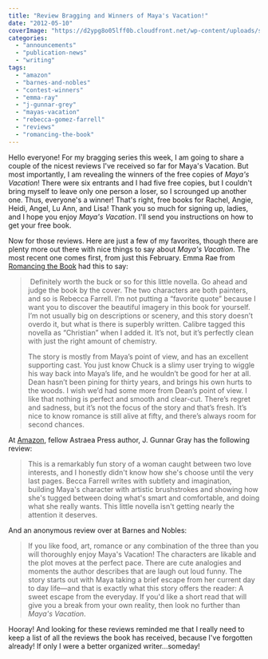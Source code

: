 ```yaml
---
title: "Review Bragging and Winners of Maya's Vacation!"
date: "2012-05-10"
coverImage: "https://d2ypg8o05lff0b.cloudfront.net/wp-content/uploads/sites/3/2012/05/Mayas-Vacation-300-x-450.jpg"
categories:
  - "announcements"
  - "publication-news"
  - "writing"
tags:
  - "amazon"
  - "barnes-and-nobles"
  - "contest-winners"
  - "emma-ray"
  - "j-gunnar-grey"
  - "mayas-vacation"
  - "rebecca-gomez-farrell"
  - "reviews"
  - "romancing-the-book"
---
```


Hello everyone! For my bragging series this week, I am going to share a couple of the nicest reviews I've received so far for Maya's Vacation. But most importantly, I am revealing the winners of the free copies of _Maya's Vacation_! There were six entrants and I had five free copies, but I couldn't bring myself to leave only one person a loser, so I scrounged up another one. Thus, everyone's a winner! That's right, free books for Rachel, Angie, Heidi, Angel, Lu Ann, and Lisa! Thank you so much for signing up, ladies, and I hope you enjoy _Maya's Vacation_. I'll send you instructions on how to get your free book.

Now for those reviews. Here are just a few of my favorites, though there are plenty more out there with nice things to say about _Maya's Vacation_. The most recent one comes first, from just this February. Emma Rae from [Romancing the Book](http://romancing-the-book.com/2012/02/review-mayas-vacation-by-rebecca-farrell.html "Romancing the Book review") had this to say:

>  Definitely worth the buck or so for this little novella. Go ahead and judge the book by the cover. The two characters are both painters, and so is Rebecca Farrell. I’m not putting a “favorite quote” because I want you to discover the beautiful imagery in this book for yourself. I’m not usually big on descriptions or scenery, and this story doesn’t overdo it, but what is there is superbly written. Calibre tagged this novella as “Christian” when I added it. It’s not, but it’s perfectly clean with just the right amount of chemistry.
>
> The story is mostly from Maya’s point of view, and has an excellent supporting cast. You just know Chuck is a slimy user trying to wiggle his way back into Maya’s life, and he wouldn’t be good for her at all. Dean hasn’t been pining for thirty years, and brings his own hurts to the woods. I wish we’d had some more from Dean’s point of view. I like that nothing is perfect and smooth and clear-cut. There’s regret and sadness, but it’s not the focus of the story and that’s fresh. It’s nice to know romance is still alive at fifty, and there’s always room for second chances.

At [Amazon](http://www.amazon.com/review/R1R8D0URG00G8E/ref=cm_cr_pr_viewpnt#R1R8D0URG00G8E "Amazon Review"), fellow Astraea Press author, J. Gunnar Gray has the following review:

> This is a remarkably fun story of a woman caught between two love interests, and I honestly didn't know how she's choose until the very last pages. Becca Farrell writes with subtlety and imagination, building Maya's character with artistic brushstrokes and showing how she's tugged between doing what's smart and comfortable, and doing what she really wants. This little novella isn't getting nearly the attention it deserves.

And an anonymous review over at Barnes and Nobles:

> If you like food, art, romance or any combination of the three than you will thoroughly enjoy Maya's Vacation! The characters are likable and the plot moves at the perfect pace. There are cute analogies and moments the author describes that are laugh out loud funny. The story starts out with Maya taking a brief escape from her current day to day life—and that is exactly what this story offers the reader: A sweet escape from the everyday. If you'd like a short read that will give you a break from your own reality, then look no further than _Maya's Vacation_.

Hooray! And looking for these reviews reminded me that I really need to keep a list of all the reviews the book has received, because I've forgotten already! If only I were a better organized writer...someday!
